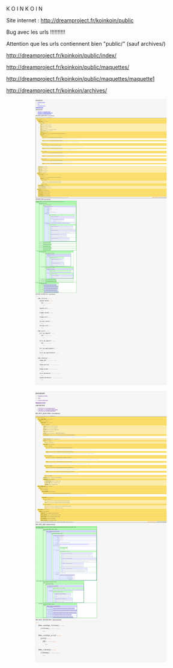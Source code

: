 K O I N K O I N


Site internet   : http://dreamproject.fr/koinkoin/public


Bug avec les urls !!!!!!!!!!


Attention que les urls contiennent bien "public/" (sauf archives/)


http://dreamproject.fr/koinkoin/public/index/


http://dreamproject.fr/koinkoin/public/maquettes/


http://dreamproject.fr/koinkoin/public/maquettes/maquette1


http://dreamproject.fr/koinkoin/archives/

<p align="center">
  <img src="https://github.com/kkscrap/KOINKOIN/blob/master/archives/KOINKOIN_screenshot_20170320.png" width="350"/>
</p>
<p align="center">
  <img src="https://github.com/kkscrap/KOINKOIN/blob/master/archives/KOINKOIN_dump_complet_avec_session_explodee.png" width="350"/>
</p>
